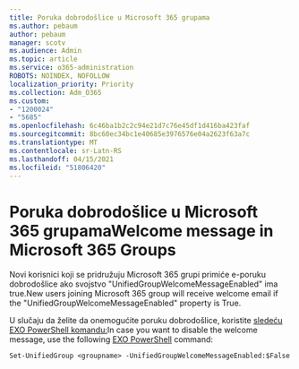 ```yaml
---
title: Poruka dobrodošlice u Microsoft 365 grupama
ms.author: pebaum
author: pebaum
manager: scotv
ms.audience: Admin
ms.topic: article
ms.service: o365-administration
ROBOTS: NOINDEX, NOFOLLOW
localization_priority: Priority
ms.collection: Adm_O365
ms.custom:
- "1200024"
- "5685"
ms.openlocfilehash: 6c46ba1b2c2c94e21d7c76e45df1d416ba423faf
ms.sourcegitcommit: 8bc60ec34bc1e40685e3976576e04a2623f63a7c
ms.translationtype: MT
ms.contentlocale: sr-Latn-RS
ms.lasthandoff: 04/15/2021
ms.locfileid: "51806420"
---
```

# <a name="welcome-message-in-microsoft-365-groups"></a><span data-ttu-id="c721c-102">Poruka dobrodošlice u Microsoft 365 grupama</span><span class="sxs-lookup"><span data-stu-id="c721c-102">Welcome message in Microsoft 365 Groups</span></span>

<span data-ttu-id="c721c-103">Novi korisnici koji se pridružuju Microsoft 365 grupi primiće e-poruku dobrodošlice ako svojstvo "UnifiedGroupWelcomeMessageEnabled" ima true.</span><span class="sxs-lookup"><span data-stu-id="c721c-103">New users joining Microsoft 365 group will receive welcome email if the "UnifiedGroupWelcomeMessageEnabled" property is True.</span></span>

<span data-ttu-id="c721c-104">U slučaju da želite da onemogućite poruku dobrodošlice, koristite [sledeću EXO PowerShell komandu:](https://docs.microsoft.com/powershell/exchange/exchange-online/exchange-online-powershell-v2/exchange-online-powershell-v2?view=exchange-ps)</span><span class="sxs-lookup"><span data-stu-id="c721c-104">In case you want to disable the welcome message, use the following [EXO PowerShell](https://docs.microsoft.com/powershell/exchange/exchange-online/exchange-online-powershell-v2/exchange-online-powershell-v2?view=exchange-ps) command:</span></span>

`
Set-UnifiedGroup <groupname> -UnifiedGroupWelcomeMessageEnabled:$False
`
